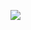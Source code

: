 [![](https://jitpack.io/v/nekit508/pl-compiler-framework.svg)](https://jitpack.io/#nekit508/pl-compiler-framework)

